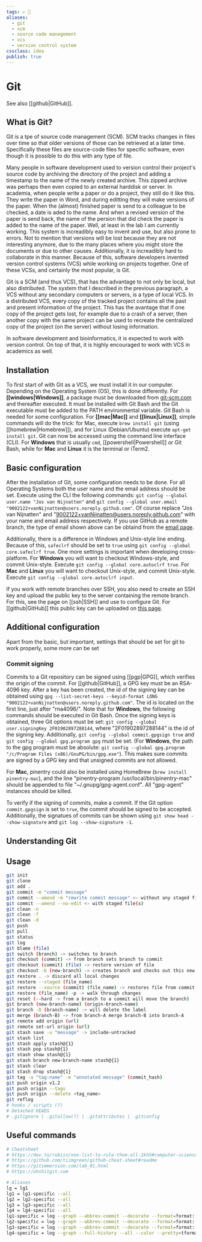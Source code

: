 ```yaml
---
tags: ✍️ 🔖
aliases: 
  - git
  - scm
  - source code management
  - vcs
  - version control system
cssclass: idea
publish: true
---
```

# Git
See also [[github|GitHub]].

## What is Git?
Git is a tpe of source code management (SCM). SCM tracks changes in files over time so that older versions of those can be retrieved at a later time. Specifically these files are source-code files for specific software, even though it is possible to do this with any type of file.

Many people in software development used to version control their project's source code by archiving the directory of the project and adding a timestamp to the name of the newly created archive. This zipped archive was perhaps then even copied to an external harddisk or server.
In academia, when people write a paper or do a project, they still do it like this. They write the paper in Word, and during editting they will make versions of the paper. When the (almost) finished paper is send to a colleague to be checked, a date is aded to the name. And when a revised version of the paper is send back, the name of the persion that did check the paper is added to the name of the paper. Well, at least in the lab I am currently working.
This system is increadibly easy to invent and use, but also prone to errors. Not to mention that versions will be lost because they are not interesting anymore, due to the many places where you might store the documents or due to other causes. Additionally, it is increadibly hard to collaborate in this manner. Because of this, software developers invented version control systems (VCS) while working on projects together. One of these VCSs, and certainly the most popular, is Git.

Git is a SCM (and thus VCS), that has the advantage to not only be local, but also distributed. The system that I described in the previous paragraph, a VCS without any secondary computers or servers, is a type of local VCS. In a distributed VCS, every copy of the tracked project contains all the past and present information of the project. This has the avantage that if one copy of the project gets lost, for example due to a crash of a server, then another copy with the same project can be used to recreate the centralized copy of the project (on the server) without losing information.

In software development and bioinformatics, it is expected to work with version control. On top of that, it is highly encouraged to work with VCS in academics as well.

## Installation
To first start of with Git as a VCS, we must install it in our computer. Depending on the Operating System (OS), this is done differently.
For **[[windows|Windows]]**, a package must be downloaded from [git-scm.com](https://git-scm.com/download/win) and thereafter executed. It must be installed with Git Bash and the Git executable must be added to the PATH environmental variable. Git Bash is needed for some configuration.
For **[[mac|Mac]]** and **[[linux|Linux]]**, simple commands will do the trick: for Mac, execute `brew install git` (using [[homebrew|Homebrew]]), and for Linux (Debian/Ubuntu) execute `apt-get install git`.
Git can now be accessed using the command line interface (CLI). For **Windows** that is usually `cmd`, [[powershell|Powershell]] or Git Bash, while for **Mac** and **Linux** it is the terminal or iTerm2.

## Basic configuration
After the installation of Git, some configuration needs to be done. For all Operating Systems both the user name and the email address should be set. Execute using the CLI the following commands: `git config --global user.name "Jos van Nijnatten"` and `git config --global user.email "9002122+vanNijnatten@users.noreply.github.com"`. Of course replace "Jos van Nijnatten" and "9002122+vanNijnatten@users.noreply.github.com" with your name and email address respectively. If you use GitHub as a remote branch, the type of email shown above can be obtaind from the [email page](https://github.com/settings/emails).

Additionally, there is a difference in Windows and Unix-style line ending. Because of this, `safeclrf` should be set to `true` using `git config --global core.safeclrf true`. One more settings is important when developing cross-platform. For **Windows** you will want to checkout Windows-style, and commit Unix-style. Execute `git config --global core.autoclrf true`. For **Mac** and **Linux** you will want to checkout Unix-style, and commit Unix-style. Execute `git config --global core.autoclrf input`.

If you work with remote branches over SSH, you also need to create an SSH key and upload the public key to the server containing the remote branch. For this, see the page on [[ssh|SSH]] and use to configure Git. For [[github|GitHub]] this public key can be uploaded on [this page](https://github.com/settings/keys).

## Additional configuration
Apart from the basic, but important, settings that should be set for git to work properly, some more can be set

### Commit signing
Commits to a Git repository can be signed using [[pgp|GPG]], which verifies the origin of the commit. For [[github|GitHub]], a GPG key must be an RSA-4096 key. After a key has been created, the id of the signing key can be obtained using `gpg --list-secret-keys --keyid-format LONG "9002122+vanNijnatten@users.noreply.github.com"`. The id is located on the first line, just after "rna4096/". Note that for **Windows**, the following commands should be executed in Git Bash.
Once the signing keys is obtained, three Git options must be set: `git config --global user.signingKey 2F01902897288144`, where "2F01902897288144" is the id of the signing key. Additionally, `git config --global commit.gpgsign true` and `git config --global gpg.program gpg` must be set. (For **Windows**, the path to the gpg program must be absolute: `git config --global gpg.program "/c/Program Files (x86)/GnuPG/bin/gpg.exe"`). This makes sure commits are signed by a GPG key and that unsigned commits are not allowed.

For **Mac**, pinentry could also be installed using HomeBrew (`brew install pinentry-mac`), and the line "pinentry-program /usr/local/bin/pinentry-mac" should be appended to file "~/.gnupg/gpg-agent.conf". All "gpg-agent" instances should be killed.

To verify if the signing of commits, make a commit. If the Git option `commit.gpgsign` is set to `true`, the commit should be signed to be accepted. Additionally, the signatues of commits can be shown using `git show head --show-signature` and `git log --show-signature -1`.

## Understanding Git

## Usage
```Bash
git init
git clone
git add .
git commit -m "commit message"
git commit --amend -m "rewrite commit message" <- without any staged file(s)
git commit --amend --no-edit <- with staged file(s)
git clean -n
git clean -f
git clean -d
git push
git pull
git status
git log
git blame (file)
git switch (branch) -> switches to branch
git checkout (commit) -> from branch sets branch to commit
git checkout (commit) (file) -> restore version of file
git checkout -b (new-branch) -> creates branch and checks out this new branch
git restore . -> discard all local changes
git restore --staged (file_name)
git restore --source (commit) (file_name) -> restores file from commit
git restore (file_name) -p -> walk through changes
git reset (--hard -> from a branch to a commit will move the branch)
git branch (new-branch-name) (origin-branch-name)
git branch -D (branch-name) -> will delete the label
git merge (branch-B) -> from branch-A merge branch-B into branch-A
git remote add origin (url) 
git remote set-url origin (url)
git stash save -u "message" -> include-untracked
git stash list
git stash apply stash@{1}
git stash pop stash@{1}
git stash show stash@{1}
git stash branch new-branch-name stash@{1}
git stash clear
git stash drop stash@{1}
git tag -a "tag-name" -m "annotated message" (commit_hash)
git push origin v1.2
git push origin --tags
git push origin --delete <tag_name>
git reflog
# hooks / scripts (?)
# Detached HEADS
# .gitignore | .gitallow(?) | .gitattributes | .gitconfig
```

## Useful commands


```Bash
# Cheatsheet
# https://dev.to/rubiin/one-list-to-rule-them-all-1kh5#computer-science
# https://github.com/tiimgreen/github-cheat-sheet#readme
# https://gitimmersion.com/lab_01.html
# https://ohshitgit.com

# Aliases
lg = lg1
lg1 = lg1-specific --all
lg2 = lg2-specific --all
lg3 = lg3-specific --all
lg4 = lg4-specific --all
lg1-specific = log --graph --abbrev-commit --decorate --format=format:'%C(bold blue)%h%C(reset) - %C(bold green)(%ar)%C(reset) %C(white)%s%C(reset) %C(dim white)- %an%C(reset)%C(auto)%d%C(reset)'
lg2-specific = log --graph --abbrev-commit --decorate --format=format:'%C(bold blue)%h%C(reset) - %C(bold cyan)%aD%C(reset) %C(bold green)(%ar)%C(reset)%C(auto)%d%C(reset)%n''          %C(white)%s%C(reset) %C(dim whi    te)- %an%C(reset)'
lg3-specific = log --graph --abbrev-commit --decorate --format=format:'%C(bold blue)%h%C(reset) - %C(bold cyan)%aD%C(reset) %C(bold green)(%ar)%C(reset) %C(bold cyan)(committed: %cD)%C(reset) %C(auto)%d%C(reset)%n''              %C(white)%s%C(reset)%n''          %C(dim white)- %an <%ae> %C(reset) %C(dim white)(committer: %cn <%ce>)%C(reset)'
lg4-specific = log --graph --full-history --all --color --pretty=tformat:"%x1b[31m%h%x09%x1b[32m%d%x1b[0m%x20%s%x20%x1b[33m(%an)%x1b[0m"
```
